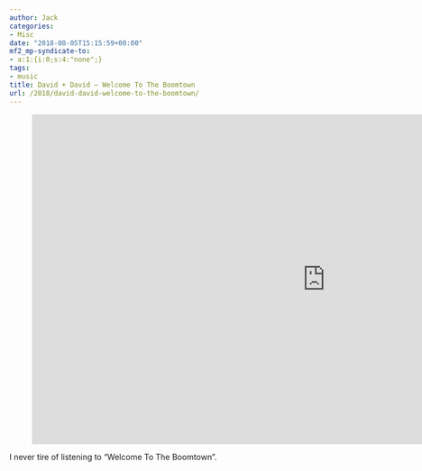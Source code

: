 ```yaml
---
author: Jack
categories:
- Misc
date: "2018-08-05T15:15:59+00:00"
mf2_mp-syndicate-to:
- a:1:{i:0;s:4:"none";}
tags:
- music
title: David + David – Welcome To The Boomtown
url: /2018/david-david-welcome-to-the-boomtown/
---
```

 <figure class="wp-block-embed-youtube wp-block-embed is-type-video is-provider-youtube"> <span class="embed-youtube" style="text-align:center; display: block;"><iframe class='youtube-player' type='text/html' width='1040' height='585' src='https://www.youtube.com/embed/videoseries?list=PLT6pgcDCy_w6GY0vCII0LfQSTKPvu2faZ&#038;hl=en_US' allowfullscreen='true' style='border:0;'></iframe></span> </figure> 

I never tire of listening to &#8220;Welcome To The Boomtown&#8221;.